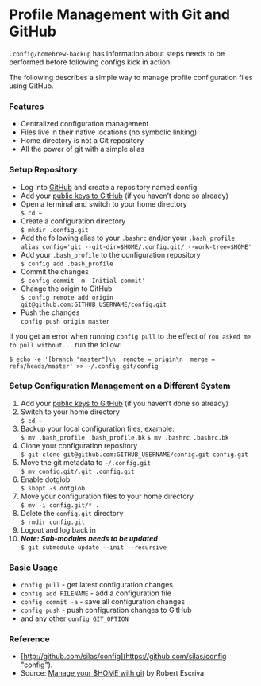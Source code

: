 # Profile Management with Git and GitHub

`.config/homebrew-backup` has information about steps needs to be performed before following configs kick in action.

The following describes a simple way to manage profile configuration files using GitHub.

### Features

*   Centralized configuration management
*   Files live in their native locations (no symbolic linking)
*   Home directory is not a Git repository
*   All the power of git with a simple alias

### Setup Repository

*   Log into [GitHub](https://github.com/ "GitHub") and create a repository named config
*   Add your [public keys to GitHub](https://github.com/guides/providing-your-ssh-key "Public Keys to GithHub") (if you haven’t done so already)
*   Open a terminal and switch to your home directory  
    `$ cd ~`
*   Create a configuration directory  
    `$ mkdir .config.git`
*   Add the following alias to your `.bashrc` and/or your `.bash_profile`  
    `alias config='git --git-dir=$HOME/.config.git/ --work-tree=$HOME'`
*   Add your `.bash_profile` to the configuration repository  
    `$ config add .bash_profile`
*   Commit the changes  
    `$ config commit -m 'Initial commit'`
*   Change the origin to GitHub  
    `$ config remote add origin git@github.com:GITHUB_USERNAME/config.git`
*   Push the changes  
    `config push origin master`

If you get an error when running `config pull` to the effect of `You asked me to pull without...` run the follow:

```
$ echo -e '[branch "master"]\n  remote = origin\n  merge = refs/heads/master' >> ~/.config.git/config
```

### Setup Configuration Management on a Different System
1.  Add your [public keys to GitHub](https://github.com/guides/providing-your-ssh-key "Public Keys to GithHub") (if you haven’t done so already)
2.  Switch to your home directory  
    `$ cd ~`
3.  Backup your local configuration files, example:  
    `$ mv .bash_profile .bash_profile.bk`
    `$ mv .bashrc .bashrc.bk`
4.  Clone your configuration repository  
    `$ git clone git@github.com:GITHUB_USERNAME/config.git config.git`
5.  Move the git metadata to `~/.config.git`  
    `$ mv config.git/.git .config.git`
6.  Enable dotglob  
    `$ shopt -s dotglob`
7.  Move your configuration files to your home directory  
    `$ mv -i config.git/* .`
8.  Delete the `config.git` directory  
    `$ rmdir config.git`
9.  Logout and log back in
10. ***Note: Sub-modules needs to be updated***  
    `$ git submodule update --init --recursive`

### Basic Usage
*   `config pull` - get latest configuration changes
*   `config add FILENAME` - add a configuration file
*   `config commit -a` - save all configuration changes
*   `config push` - push configuration changes to GitHub
*   and any other `config GIT_OPTION`

### Reference

* [http://github.com/silas/config](https://github.com/silas/config "config").
* Source: [Manage your $HOME with git](http://robescriva.com/2009/01/manage-your-home-with-git/ "source") by Robert Escriva
